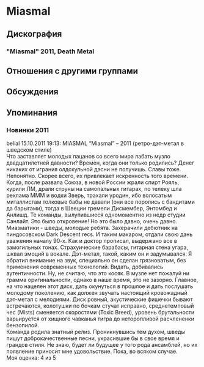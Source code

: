# Miasmal



## Дискография

### "Miasmal" 2011, Death Metal




## Отношения с другими группами


## Обсуждения


## Упоминания

### Новинки 2011

belial 15.10.2011 19:13:
MIASMAL “Miasmal” – 2011 (ретро-дэт-метал в шведском стиле)<BR>Что заставляет молодых пацанов со всего мира лабать музло двадцатилетней давности? Времен, когда они только родились? Денег никаких от играния олдскульной дэсни не получишь. Славы тоже. Непонятно. Скорее всего, их привлекает искренность того времени. Когда, после развала Союза, в новой России жрали спирт Рояль, курили ЛМ, драли струны на самопальных гитарах, по телеку шла реклама МММ и водки Зверь, трахали уродин, ибо волосатым миталлистам толковые бабы не давали (они все поролись с бандитами да барыгами), тогда в Швеции гремели Дисмембер, Энтомбед и Анлишд. Те команды, вылупившиеся одномоментно из недр студии Санлайт. Это было откровение! Но это было давно, очень давно.  <BR>Миазматики - шведы, молодые ребята. Захерачили дебютник на пиндосовском Dark Descent recs. И таким макаром, отдали свою дань уважения началу 90-х. Как и доктор прописал, выдержано все в замогильных тонах. Страхуические барабасы, гитарная стена угара, шквал эмоций в вокале. Дэт-метал, такой, каким он и задумывался. Я обратил внимание на звук, специально он сделан грязноватым, без применения современных технологий. Видать, добивались аутентичности. Ну, не считаю, что это косяк. В музле нет пожалуй ни грамма оригинальности, однако в наше время, это не зазорно. Главное, на что нацелен этот диск, дать окунуться в прошлое и дать послушать молодому поколению, как должен звучать настоящий кровожадный дэт-метал с мелодиями. Диск ровный, акустические фишечки бывают встречаются, колотушки по бочкам стучат исправно, среднетемповый чес (Mists) сменяется скоростями (Toxic Breed), уровень брутальности варьируется от хищного чавканья тигра до неторопливой расчлененки бензопилой. <BR>Команда родила знатный релиз. Проникнувшись тем духом, шведы пишут доброкачественные песни, украсившие бы в свое время и грандов стиля. Не знаю, будет ли будущее у того рода ансамблей, но их появление приносит мне удовольствие. Пока, во всяком случае. <BR>Моя оценка: 4 из 5<BR>

